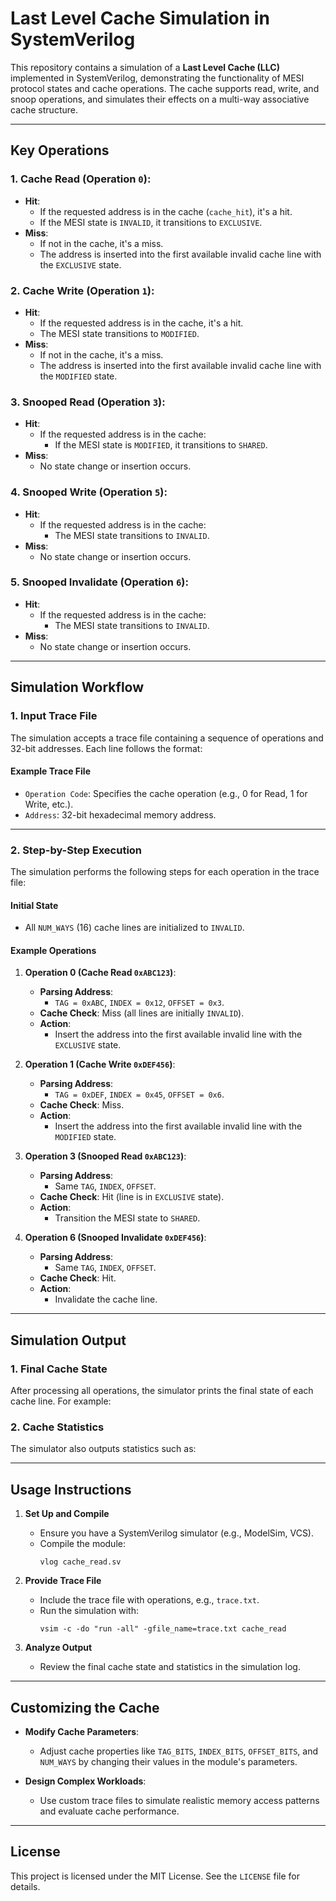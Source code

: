# Last Level Cache Simulation in SystemVerilog

This repository contains a simulation of a **Last Level Cache (LLC)** implemented in SystemVerilog, demonstrating the functionality of MESI protocol states and cache operations. The cache supports read, write, and snoop operations, and simulates their effects on a multi-way associative cache structure.

---

## **Key Operations**

### 1. Cache Read (Operation `0`):
- **Hit**: 
  - If the requested address is in the cache (`cache_hit`), it's a hit.
  - If the MESI state is `INVALID`, it transitions to `EXCLUSIVE`.
- **Miss**: 
  - If not in the cache, it's a miss.
  - The address is inserted into the first available invalid cache line with the `EXCLUSIVE` state.

### 2. Cache Write (Operation `1`):
- **Hit**:
  - If the requested address is in the cache, it's a hit.
  - The MESI state transitions to `MODIFIED`.
- **Miss**:
  - If not in the cache, it's a miss.
  - The address is inserted into the first available invalid cache line with the `MODIFIED` state.

### 3. Snooped Read (Operation `3`):
- **Hit**:
  - If the requested address is in the cache:
    - If the MESI state is `MODIFIED`, it transitions to `SHARED`.
- **Miss**: 
  - No state change or insertion occurs.

### 4. Snooped Write (Operation `5`):
- **Hit**:
  - If the requested address is in the cache:
    - The MESI state transitions to `INVALID`.
- **Miss**: 
  - No state change or insertion occurs.

### 5. Snooped Invalidate (Operation `6`):
- **Hit**:
  - If the requested address is in the cache:
    - The MESI state transitions to `INVALID`.
- **Miss**: 
  - No state change or insertion occurs.

---

## **Simulation Workflow**

### **1. Input Trace File**
The simulation accepts a trace file containing a sequence of operations and 32-bit addresses. Each line follows the format:



#### **Example Trace File**

- `Operation Code`: Specifies the cache operation (e.g., 0 for Read, 1 for Write, etc.).
- `Address`: 32-bit hexadecimal memory address.

---

### **2. Step-by-Step Execution**
The simulation performs the following steps for each operation in the trace file:

#### **Initial State**
- All `NUM_WAYS` (16) cache lines are initialized to `INVALID`.

#### **Example Operations**

1. **Operation 0 (Cache Read `0xABC123`)**:
   - **Parsing Address**:
     - `TAG = 0xABC`, `INDEX = 0x12`, `OFFSET = 0x3`.
   - **Cache Check**: Miss (all lines are initially `INVALID`).
   - **Action**: 
     - Insert the address into the first available invalid line with the `EXCLUSIVE` state.

2. **Operation 1 (Cache Write `0xDEF456`)**:
   - **Parsing Address**:
     - `TAG = 0xDEF`, `INDEX = 0x45`, `OFFSET = 0x6`.
   - **Cache Check**: Miss.
   - **Action**: 
     - Insert the address into the first available invalid line with the `MODIFIED` state.

3. **Operation 3 (Snooped Read `0xABC123`)**:
   - **Parsing Address**:
     - Same `TAG`, `INDEX`, `OFFSET`.
   - **Cache Check**: Hit (line is in `EXCLUSIVE` state).
   - **Action**: 
     - Transition the MESI state to `SHARED`.

4. **Operation 6 (Snooped Invalidate `0xDEF456`)**:
   - **Parsing Address**:
     - Same `TAG`, `INDEX`, `OFFSET`.
   - **Cache Check**: Hit.
   - **Action**: 
     - Invalidate the cache line.

---

## **Simulation Output**

### **1. Final Cache State**
After processing all operations, the simulator prints the final state of each cache line. For example:

### **2. Cache Statistics**
The simulator also outputs statistics such as:

---

## **Usage Instructions**

1. **Set Up and Compile**
   - Ensure you have a SystemVerilog simulator (e.g., ModelSim, VCS).
   - Compile the module:
     ```
     vlog cache_read.sv
     ```

2. **Provide Trace File**
   - Include the trace file with operations, e.g., `trace.txt`.
   - Run the simulation with:
     ```
     vsim -c -do "run -all" -gfile_name=trace.txt cache_read
     ```

3. **Analyze Output**
   - Review the final cache state and statistics in the simulation log.

---

## **Customizing the Cache**

- **Modify Cache Parameters**:
  - Adjust cache properties like `TAG_BITS`, `INDEX_BITS`, `OFFSET_BITS`, and `NUM_WAYS` by changing their values in the module's parameters.

- **Design Complex Workloads**:
  - Use custom trace files to simulate realistic memory access patterns and evaluate cache performance.

---

## **License**
This project is licensed under the MIT License. See the `LICENSE` file for details.


